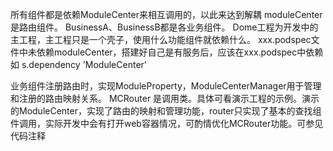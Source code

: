 所有组件都是依赖ModuleCenter来相互调用的，以此来达到解耦
moduleCenter是路由组件。
BusinessA、BusinessB都是各业务组件。
Dome工程为开发中的主工程，主工程只是一个壳子，使用什么功能组件就依赖什么。
xxx.podspec文件中未依赖moduleCenter，搭建好自己是有服务后，应该在xxx.podspec中依赖 如
s.dependency 'ModuleCenter'

业务组件注册路由时，实现ModuleProperty，ModuleCenterManager用于管理和注册的路由映射关系。
MCRouter 是调用类。具体可看演示工程的示例。演示的ModuleCenter，实现了路由的映射和管理功能，router只实现了基本的查找组件调用，实际开发中会有打开web容器情况，可酌情优化MCRouter功能。可参见代码注释
